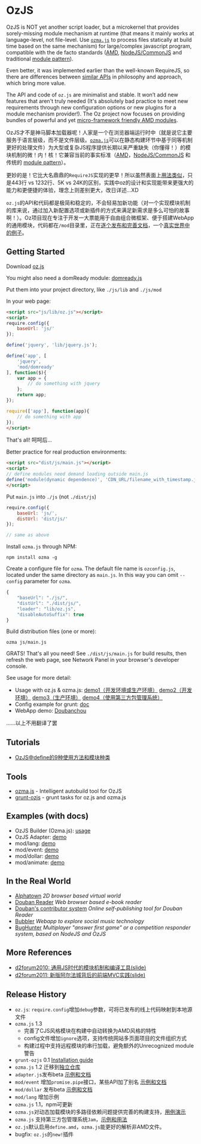 # OzJS

OzJS is NOT yet another script loader, but a microkernel that provides sorely-missing module mechanism at runtime (that means it mainly works at language-level, not file-level. Use [`ozma.js`](http://dexteryy.github.com/OzJS/examples/buildtool/index.html) to process files statically at build time based on the same mechanism) for large/complex javascript program, compatible with the de facto standards ([AMD](https://github.com/amdjs/amdjs-api/wiki/AMD), [NodeJS/CommonJS](http://www.commonjs.org/specs/modules/1.0/) and traditional [module pattern](http://www.adequatelygood.com/2010/3/JavaScript-Module-Pattern-In-Depth)). 

Even better, it was implemented earlier than the well-known RequireJS, so there are differences between [similar APIs](http://github.com/dexteryy/OzJS/blob/master/api.md) in philosophy and approach, which bring more value.

The API and code of `oz.js` are minimalist and stable. It won’t add new features that aren't truly needed (It's absolutely bad practice to meet new requirements through new configuration options or new plugins for a module mechanism provider!). The Oz project now focuses on providing bundles of powerful and yet [micro-framework friendly AMD modules](http://github.com/dexteryy/OzJS/blob/master/mod/README.md).

OzJS才不是神马脚本加载器呢！人家是一个在浏览器端运行时中（就是说它主要服务于语言层级，而不是文件层级。[`ozma.js`](http://dexteryy.github.com/OzJS/examples/buildtool/index.html)可以在静态构建环节中基于同等机制更好的处理文件）为大型或复杂JS程序提供长期以来严重缺失（你懂得！）的模块机制的微！内！核！它兼容当前的事实标准（[AMD](https://github.com/amdjs/amdjs-api/wiki/AMD)，[NodeJS/CommonJS](http://www.commonjs.org/specs/modules/1.0/) 和传统的 [module pattern](http://www.adequatelygood.com/2010/3/JavaScript-Module-Pattern-In-Depth)）。

更妙的是！它比大名鼎鼎的`RequireJS`实现的更早！所以虽然表面上[用法类似](http://github.com/dexteryy/OzJS/blob/master/api.md)，只是443行 vs 1232行、5K vs 24K的区别，实践中oz的设计和实现能带来更强大的能力和更便捷的体验，理念上则差别更大，改日详述…XD 

`oz.js`的API和代码都是极简和稳定的，不会轻易加新功能（对一个实现模块机制的库来说，通过加入新配置选项或新插件的方式来满足新需求是多么可怕的故事啊！）。Oz项目现在专注于开发一大票能用于自由组合微框架、便于搭建WebApp的通用模块，代码都在`/mod`目录里，正在[逐个发布和完善文档](http://github.com/dexteryy/OzJS/blob/master/mod/README.md)，一个[真实世界中的例子](http://ww4.sinaimg.cn/large/62651c14jw1dvpfdi27o7j.jpg)。

## Getting Started

Download [oz.js](https://raw.github.com/dexteryy/OzJS/master/oz.js)

You might also need a domReady module: [domready.js](https://github.com/dexteryy/OzJS/blob/master/mod/domready.js)

Put them into your project directory, like `./js/lib` and `./js/mod` 

In your web page:

```html
<script src="js/lib/oz.js"></script>
<script>
require.config({
    baseUrl: 'js/'
});

define('jquery', 'lib/jquery.js');

define('app', [
    'jquery', 
    'mod/domready'
], function($){
    var app = {
        // do something with jquery
    };
    return app;
});

require(['app'], function(app){
    // do something with app 
});
</script>
```

That's all! 呵呵后...

Better practice for real production environments:

```html
<script src="dist/js/main.js"></script>
<script>
// define modules need demand loading outside main.js
define('module(dynamic dependence)', 'CDN_URL/filename_with_timestamp.js');
</script>
```

Put `main.js` into `./js` (not `./dist/js`)

```javascript
require.config({
    baseUrl: 'js/',
    distUrl: 'dist/js/'
});

// same as above
```

Install `ozma.js` through NPM: 

```
npm install ozma -g
```

Create a configure file for `ozma`. The default file name is `ozconfig.js`, located under the same directory as `main.js`. In this way you can omit `--config` parameter for `ozma`.
```javascript
{
    "baseUrl": "./js/",
    "distUrl": "./dist/js/",
    "loader": "lib/oz.js",
    "disableAutoSuffix": true
}
```

Build distribution files (one or more): 
```
ozma js/main.js
```

GRATS! That's all you need! See `./dist/js/main.js` for build results, then refresh the web page, see Network Panel in your browser's developer console. 

See usage for more detail:

* Usage with oz.js & ozma.js: [demo1（开发环境或生产环境）](http://dexteryy.github.com/OzJS/examples/buildtool/demo1.html) [demo2（开发环境）](http://dexteryy.github.com/OzJS/examples/buildtool/demo2.html) [demo3（生产环境）](http://dexteryy.github.com/OzJS/examples/buildtool/demo3.html) [demo4（使用第三方包管理系统）](http://dexteryy.github.com/OzJS/examples/buildtool/demo4.html)
* Config example for grunt: [doc](https://github.com/dexteryy/grunt-ozjs/blob/master/README.md) 
* WebApp demo: [Doubanchou](https://github.com/dexteryy/doubanchou)

……以上不用翻译了罢

## Tutorials

* [OzJS中define的9种使用方法和模块种类](http://github.com/dexteryy/OzJS/blob/master/api.md)

## Tools

* [ozma.js](https://github.com/dexteryy/ozma.js) - Intelligent autobuild tool for OzJS
* [grunt-ozjs](https://github.com/dexteryy/grunt-ozjs) - grunt tasks for oz.js and ozma.js

## Examples (with docs)

* OzJS Builder (Ozma.js): [usage](http://dexteryy.github.com/OzJS/examples/buildtool/index.html)
* OzJS Adapter: [demo](http://dexteryy.github.com/OzJS/examples/adapter/index.html) 
* mod/lang: [demo](http://dexteryy.github.com/OzJS/examples/lang/index.html) 
* mod/event: [demo](http://dexteryy.github.com/OzJS/examples/event/index.html) 
* mod/dollar: [demo](http://dexteryy.github.com/OzJS/examples/dollar/index.html) 
* mod/animate: [demo](http://dexteryy.github.com/OzJS/examples/animate/index.html) 

## In the Real World

* [Alphatown](http://alphatown.com) *2D browser based virtual world*
* [Douban Reader](http://read.douban.com/reader) *Web browser based e-book reader*
* [Douban's contributor system](http://read.douban.com/submit/) *Online self-publishing tool for Douban Reader*
* [Bubbler](http://bubbler.labs.douban.com/) *Webapp to explore social music technology*
* [BugHunter](https://github.com/dexteryy/BugHunter) *Multiplayer "answer first game" or a competition responder system, based on NodeJS and OzJS*

## More References

* [d2forum2010: 通用JS时代的模块机制和编译工具(slide)](http://www.slideshare.net/dexter_yy/js-6228773)
* [d2forum2011: 新版阿尔法城背后的前端MVC实践(slide)](http://www.slideshare.net/dexter_yy/mvc-8554206)


## Release History

* `oz.js`: `require.config`增加`debug`参数，可将已发布的线上代码映射到本地源文件
* `ozma.js` 1.3
    * 完善了CJS风格模块在构建中自动转换为AMD风格的特性
    * config文件增加`ignore`选项，支持传统网站多页面项目的文件组织方式
    * 构建过程中支持远程模块的串行加载，避免额外的Unrecognized module警告
* `grunt-ozjs` 0.1 [Installation guide](https://github.com/dexteryy/grunt-ozjs)
* `ozma.js` 1.2 迁移到[独立仓库](https://github.com/dexteryy/ozma.js)
* `adapter.js`发布beta [示例和文档](http://dexteryy.github.com/OzJS/examples/adapter/index.html) 
* `mod/event` 增加`promise.pipe`接口，某些API加了别名 [示例和文档](http://dexteryy.github.com/OzJS/examples/event/index.html)
* `mod/dollar` 发布beta [示例和文档](http://dexteryy.github.com/OzJS/examples/dollar/index.html)
* `mod/lang` 增加示例
* `ozma.js` 1.1，npm可更新
* `ozma.js`对动态加载模块的多路径依赖问题提供完善的构建支持，[用例演示](http://github.com/dexteryy/OzJS/blob/master/examples/buildtool/js/app.js)
* `ozma.js` 支持第三方包管理系统`Jam`，[示例和用法](http://dexteryy.github.com/OzJS/examples/buildtool/demo4.html)
* `oz.js`默认启用`define.amd`，`ozma.js`能更好的解析非AMD文件。
* bugfix: `oz.js`的`new!`插件
